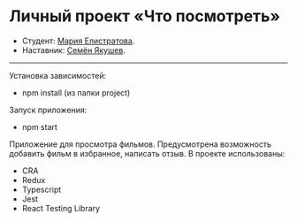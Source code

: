 # Личный проект «Что посмотреть»

* Студент: [Мария Елистратова](https://up.htmlacademy.ru/react/11/user/1756717).
* Наставник: [Семён Якушев](https://htmlacademy.ru/profile/id1118791).

---

Установка зависимостей:
* npm install (из папки project)

Запуск приложения:
* npm start

Приложение для просмотра фильмов. Предусмотрена возможность добавить фильм в избранное, написать отзыв.
В проекте использованы:
- CRA
- Redux
- Typescript
- Jest
- React Testing Library
